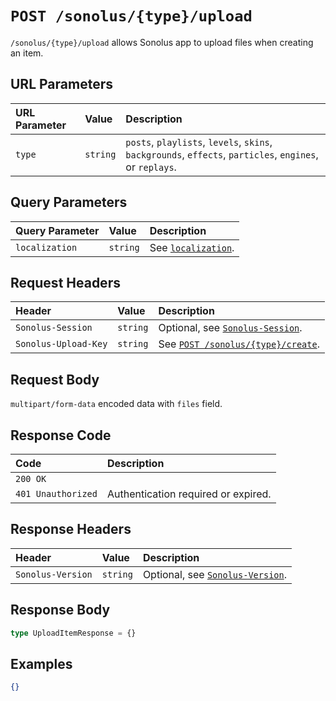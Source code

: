 # `POST /sonolus/{type}/upload`

`/sonolus/{type}/upload` allows Sonolus app to upload files when creating an item.

## URL Parameters

| URL Parameter | Value    | Description                                                                                              |
| :------------ | :------- | :------------------------------------------------------------------------------------------------------- |
| `type`        | `string` | `posts`, `playlists`, `levels`, `skins`, `backgrounds`, `effects`, `particles`, `engines`, or `replays`. |

## Query Parameters

| Query Parameter | Value    | Description                                                |
| :-------------- | :------- | :--------------------------------------------------------- |
| `localization`  | `string` | See [`localization`](../query-parameters/localization.md). |

## Request Headers

| Header               | Value    | Description                                                                    |
| :------------------- | :------- | :----------------------------------------------------------------------------- |
| `Sonolus-Session`    | `string` | Optional, see [`Sonolus-Session`](../headers/sonolus-session.md).              |
| `Sonolus-Upload-Key` | `string` | See [`POST /sonolus/{type}/create`](../endpoints/post-sonolus-type-create.md). |

## Request Body

`multipart/form-data` encoded data with `files` field.

## Response Code

| Code               | Description                         |
| :----------------- | :---------------------------------- |
| `200 OK`           |                                     |
| `401 Unauthorized` | Authentication required or expired. |

## Response Headers

| Header            | Value    | Description                                                       |
| :---------------- | :------- | :---------------------------------------------------------------- |
| `Sonolus-Version` | `string` | Optional, see [`Sonolus-Version`](../headers/sonolus-version.md). |

## Response Body

```ts
type UploadItemResponse = {}
```

## Examples

```json
{}
```
